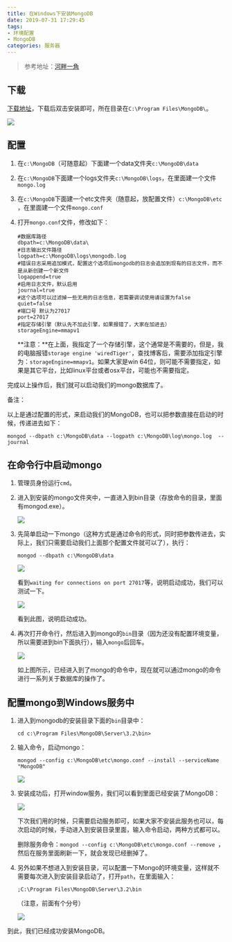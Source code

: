 ```yaml
---
title: 在Windows下安装MongoDB
date: 2019-07-31 17:29:45
tags: 
- 环境配置
- MongoDB
categories: 服务器
---
```


> 参考地址：[河畔一角](https://www.cnblogs.com/jacksoft/p/6910709.html)



<!-- more -->



## 下载

[下载地址](https://www.mongodb.com/download-center/community)，下载后双击安装即可，所在目录在`C:\Program Files\MongoDB\`。

![](https://frank-database.oss-cn-hangzhou.aliyuncs.com/img/20190731105751.png)



## 配置

1. 在`c:\MongoDB`（可随意起）下面建一个data文件夹`c:\MongoDB\data`

2. 在`c:\MongoDB`下面建一个logs文件夹`c:\MongoDB\logs`，在里面建一个文件`mongo.log`

3. 在`c:\MongoDB`下面建一个etc文件夹（随意起，放配置文件）`c:\MongoDB\etc` ，在里面建一个文件`mongo.conf`

4. 打开`mongo.conf`文件，修改如下：

   ```
   #数据库路径
   dbpath=c:\MongoDB\data\
   #日志输出文件路径
   logpath=c:\MongoDB\logs\mongodb.log
   #错误日志采用追加模式，配置这个选项后mongodb的日志会追加到现有的日志文件，而不是从新创建一个新文件
   logappend=true
   #启用日志文件，默认启用
   journal=true
   #这个选项可以过滤掉一些无用的日志信息，若需要调试使用请设置为false
   quiet=false
   #端口号 默认为27017
   port=27017
   #指定存储引擎（默认先不加此引擎，如果报错了，大家在加进去）
   storageEngine=mmapv1
   ```

   **注意：**在上面，我指定了一个存储引擎，这个通常是不需要的，但是，我的电脑报错`storage engine 'wiredTiger'`，查找博客后，需要添加指定引擎为：`storageEngine=mmapv1`。如果大家是win 64位，则可能不需要指定，如果是其它平台，比如linux平台或者osx平台，可能也不需要指定。

完成以上操作后，我们就可以启动我们的mongo数据库了。



备注：

以上是通过配置的形式，来启动我们的MongoDB，也可以把参数直接在启动的时候，传递进去如下：

`mongod --dbpath c:\MongoDB\data --logpath c:\MongoDB\log\mongo.log  --journal`



## 在命令行中启动mongo

1. 管理员身份运行`cmd`。

2. 进入到安装的mongo文件夹中，一直进入到bin目录（存放命令的目录，里面有mongod.exe）。

   ![](https://frank-database.oss-cn-hangzhou.aliyuncs.com/img/20190731110836.png)

3. 先简单启动一下mongo（这种方式是通过命令的形式，同时把参数传进去，实际上，我们只需要启动我们上面那个配置文件就可以了），执行：

   `mongod --dbpath c:\MongoDB\data`

   ![](https://frank-database.oss-cn-hangzhou.aliyuncs.com/img/20190731110927.png)

   看到`waiting for connections on port 27017`等，说明启动成功，我们可以测试一下。

   ![](https://frank-database.oss-cn-hangzhou.aliyuncs.com/img/20190731171517.png)

   看到此图，说明启动成功。

4. 再次打开命令行，然后进入到mongo的`bin`目录（因为还没有配置环境变量，所以需要进到bin下面执行），输入`mongo`后回车。

   ![](https://frank-database.oss-cn-hangzhou.aliyuncs.com/img/20190731171638.png)

   如上图所示，已经进入到了mongo的命令中，现在就可以通过mongo的命令进行一系列关于数据库的操作了。



## 配置mongo到Windows服务中

1. 进入到mongodb的安装目录下面的`bin`目录中：

   `cd c:\Program Files\MongoDB\Server\3.2\bin>`

2. 输入命令，启动mongo：

   `mongod --config c:\MongoDB\etc\mongo.conf --install --serviceName "MongoDB"`

   ![](https://frank-database.oss-cn-hangzhou.aliyuncs.com/img/20190731172336.png)

3. 安装成功后，打开window服务，我们可以看到里面已经安装了MongoDB：

   ![](https://frank-database.oss-cn-hangzhou.aliyuncs.com/img/20190731172413.png)

   下次我们用的时候，只需要启动服务即可，如果大家不安装此服务也可以，每次启动的时候，手动进入到安装目录里面，输入命令启动，两种方式都可以。

   删除服务命令：`mongod --config c:\MongoDB\etc\mongo.conf --remove `，然后在服务里面刷新一下，就会发现已经删掉了。

4. 另外如果不想进入到安装目录，可以配置一下Mongo的环境变量，这样就不需要每次进入到安装目录启动了，打开`path`，在里面输入：

   `;C:\Program Files\MongoDB\Server\3.2\bin`

   （注意，前面有个分号）

   ![](https://frank-database.oss-cn-hangzhou.aliyuncs.com/img/20190731173614.png)

到此，我们已经成功安装MongoDB。